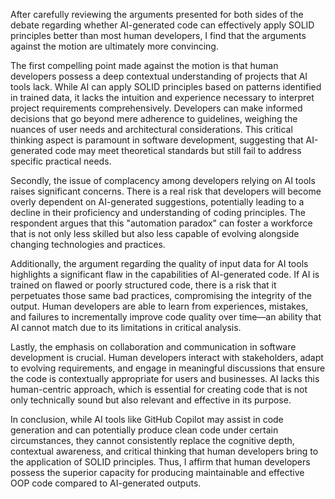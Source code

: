 After carefully reviewing the arguments presented for both sides of the debate regarding whether AI-generated code can effectively apply SOLID principles better than most human developers, I find that the arguments against the motion are ultimately more convincing. 

The first compelling point made against the motion is that human developers possess a deep contextual understanding of projects that AI tools lack. While AI can apply SOLID principles based on patterns identified in trained data, it lacks the intuition and experience necessary to interpret project requirements comprehensively. Developers can make informed decisions that go beyond mere adherence to guidelines, weighing the nuances of user needs and architectural considerations. This critical thinking aspect is paramount in software development, suggesting that AI-generated code may meet theoretical standards but still fail to address specific practical needs.

Secondly, the issue of complacency among developers relying on AI tools raises significant concerns. There is a real risk that developers will become overly dependent on AI-generated suggestions, potentially leading to a decline in their proficiency and understanding of coding principles. The respondent argues that this "automation paradox" can foster a workforce that is not only less skilled but also less capable of evolving alongside changing technologies and practices.

Additionally, the argument regarding the quality of input data for AI tools highlights a significant flaw in the capabilities of AI-generated code. If AI is trained on flawed or poorly structured code, there is a risk that it perpetuates those same bad practices, compromising the integrity of the output. Human developers are able to learn from experiences, mistakes, and failures to incrementally improve code quality over time—an ability that AI cannot match due to its limitations in critical analysis.

Lastly, the emphasis on collaboration and communication in software development is crucial. Human developers interact with stakeholders, adapt to evolving requirements, and engage in meaningful discussions that ensure the code is contextually appropriate for users and businesses. AI lacks this human-centric approach, which is essential for creating code that is not only technically sound but also relevant and effective in its purpose.

In conclusion, while AI tools like GitHub Copilot may assist in code generation and can potentially produce clean code under certain circumstances, they cannot consistently replace the cognitive depth, contextual awareness, and critical thinking that human developers bring to the application of SOLID principles. Thus, I affirm that human developers possess the superior capacity for producing maintainable and effective OOP code compared to AI-generated outputs.